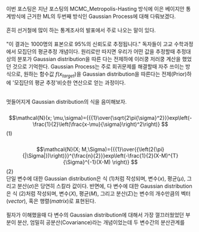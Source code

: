 이번 포스팅은 지난 포스팅의 MCMC_Metropolis-Hasting 방식에 이은 베이지안 통계방식에 근거한 ML의 두번째 방식인 Gaussian Process에 대해 다뤄보겠다.
<br/><br/>
흔히 선거철에 많이 하는 통계조사의 발표에서 주로 나오는 말이 있다. 
<br/><br/> "이 결과는 1000명의 표본으로 95%의 신뢰도로 추정됩니다." 독자들이 고교 수학과정에서 모집단의 평균추정 개념이다. 원리로만 따지면 우리가 어떤 값을 추정할때 추정대상의 분포가 Gaussian distribution을 따른 다는 전제하에 이러쿵 저러쿵 계산을 했었던 것으로 기억한다. Gaussian Process는 주로 회귀문제를 해결할때 자주 쓰이는 방식으로, 원하는 함수값 $f(x_{target})$을 Gaussian distribution을 따른다는 전제(Prior)하에 '모집단의 평균 추정'비슷한 연산으로 얻는 과정이다.

<br/> 멋들어지게 Gaussian distribution의 식을 음미해보자.
<br/><br/>
$$\mathcal{N}(x; \mu,\sigma)={{{1}\over{\sqrt{2\pi{\sigma}^2}}}exp\left(-\frac{1}{2}\left(\frac{x-\mu}{\sigma}\right)^2\right)} $$(1)
<br/><br/>
$$\mathcal{N}(X; M,\Sigma)={{{1}\over{{\left(2{\pi}{|\Sigma|})\right)}}^{\frac{n}{2}}}exp\left(-\frac{1}{2}(X-M)^{T}{\Sigma}^{-1}(X-M)    \right)} $$(2)
<br/>
단일 변수에 대한 Gaussian distribution은 식 (1)처럼 작성되며, 변수($x$), 평균($\mu$), 그리고 분산($\sigma$)은 당연히 스칼라 값이다. 반면에, 다 변수에 대한 Gaussian distribution은 식 (2)처럼 작성되며, 변수($X$), 평균($M$), 그리고 분산($\Sigma$)는 변수의 개수만큼의 벡터($vector$), 혹은 행렬($matrix$)로 표현된다. 
<br/><br/>
필자가 이해했을때 다 변수의 Gaussian distribution에 대해서 가장 껄끄러웠었던 부분이 분산, 엄밀히 공분산(Covariance)라는 개념이었는데 두 변수간의 분산관계를 
